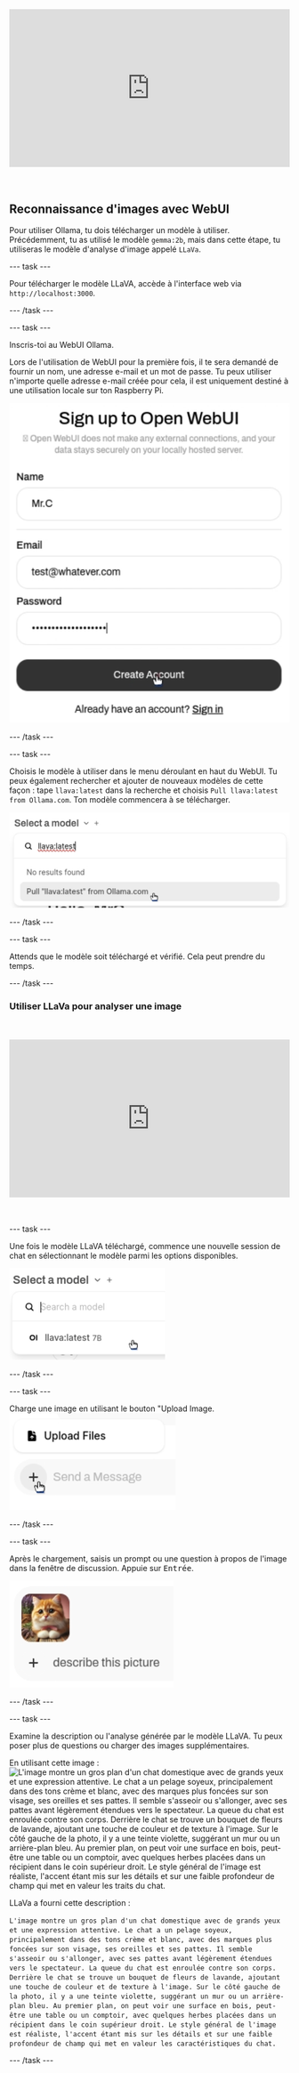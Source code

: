 <html>
  <div style="position: relative; overflow: hidden; padding-top: 56.25%;">
    <iframe style="position: absolute; top: 0; left: 0; right: 0; width: 100%; height: 100%; border: none;" src="https://www.youtube.com/embed/3MlalSPu1gI?rel=0&cc_load_policy=1" allowfullscreen allow="accelerometer; autoplay; clipboard-write; encrypted-media; gyroscope; picture-in-picture; web-share">
    </iframe>
  </div><br><br>
</html>

## Reconnaissance d'images avec WebUI

Pour utiliser Ollama, tu dois télécharger un modèle à utiliser. Précédemment, tu as utilisé le modèle `gemma:2b`, mais dans cette étape, tu utiliseras le modèle d'analyse d'image appelé `LLaVa`.

--- task ---

Pour télécharger le modèle LLaVA, accède à l'interface web via `http://localhost:3000`.

--- /task ---

--- task ---

Inscris-toi au WebUI Ollama.

Lors de l'utilisation de WebUI pour la première fois, il te sera demandé de fournir un nom, une adresse e-mail et un mot de passe. Tu peux utiliser n'importe quelle adresse e-mail créée pour cela, il est uniquement destiné à une utilisation locale sur ton Raspberry Pi.

![Un formulaire d'inscription à "Open WebUI" avec des champs pour le nom, l'adresse e-mail et le mot de passe. Le champ du nom est rempli par "Mr.C", le champ de l'adresse e-mail par "test@whatever.com", et le champ du mot de passe affiche une série de points indiquant un mot de passe caché. En dessous de ces champs, il y a un bouton "Create Account" (Créer un compte) avec un curseur pointant dessus, et un lien pour les utilisateurs qui ont déjà un compte pour se connecter.](images/webUI_signup.png)

--- /task ---

--- task ---

Choisis le modèle à utiliser dans le menu déroulant en haut du WebUI. Tu peux également rechercher et ajouter de nouveaux modèles de cette façon : tape `llava:latest` dans la recherche et choisis `Pull llava:latest from Ollama.com`. Ton modèle commencera à se télécharger.

![Un menu déroulant intitulé "Select a model" (Sélectionner un modèle) affiche un champ de recherche dans lequel le texte "llava:latest" a été saisi. Sous le champ de recherche, le texte "No results found" (Aucun résultat trouvé) est affiché, suivi d'une option sélectionnable pour "Pull 'llava:latest' from Ollama.com". Un curseur survole cette option.](images/model_dropdown.png)

--- /task ---

--- task ---

Attends que le modèle soit téléchargé et vérifié. Cela peut prendre du temps.

--- /task ---

### Utiliser LLaVa pour analyser une image

<html>
<br><br>
  <div style="position: relative; overflow: hidden; padding-top: 56.25%;">
    <iframe style="position: absolute; top: 0; left: 0; right: 0; width: 100%; height: 100%; border: none;" src="https://www.youtube.com/embed/ruU6KsVyxKA?rel=0&cc_load_policy=1" allowfullscreen allow="accelerometer; autoplay; clipboard-write; encrypted-media; gyroscope; picture-in-picture; web-share">
    </iframe>
  </div><br><br>
</html>

--- task ---

Une fois le modèle LLaVA téléchargé, commence une nouvelle session de chat en sélectionnant le modèle parmi les options disponibles.

![Capture d'écran montrant le menu de sélection du modèle avec "llava:latest 7B" en surbrillance.](images/select_llava_model.png)

--- /task ---

--- task ---

Charge une image en utilisant le bouton "Upload Image.
![Un élément d'interface utilisateur comportant deux boutons : "Upload Files" (Charger des fichiers) en haut avec une icône de document, et un bouton "Send a Message" (Envoyer un message) en dessous, qui est grisé et comporte un symbole plus. Un curseur pointe vers le symbole plus sur le bouton "Send a Message" .](images/upload_image.png)

--- /task ---

--- task ---

Après le chargement, saisis un prompt ou une question à propos de l'image dans la fenêtre de discussion. Appuie sur <kbd>Entrée</kbd>.

![Une petite image d'un chat orange au poil long avec un poitrail blanc et un nœud rose autour du cou. Le chat regarde directement la caméra avec une expression curieuse. À côté de l'image, il y a un symbole plus et le texte "describe this picture".](images/cat_prompt.png)

--- /task ---

--- task ---

Examine la description ou l'analyse générée par le modèle LLaVA. Tu peux poser plus de questions ou charger des images supplémentaires.

En utilisant cette image :
![L'image montre un gros plan d'un chat domestique avec de grands yeux et une expression attentive. Le chat a un pelage soyeux, principalement dans des tons crème et blanc, avec des marques plus foncées sur son visage, ses oreilles et ses pattes. Il semble s'asseoir ou s'allonger, avec ses pattes avant légèrement étendues vers le spectateur. La queue du chat est enroulée contre son corps. Derrière le chat se trouve un bouquet de fleurs de lavande, ajoutant une touche de couleur et de texture à l'image. Sur le côté gauche de la photo, il y a une teinte violette, suggérant un mur ou un arrière-plan bleu. Au premier plan, on peut voir une surface en bois, peut-être une table ou un comptoir, avec quelques herbes placées dans un récipient dans le coin supérieur droit. Le style général de l'image est réaliste, l'accent étant mis sur les détails et sur une faible profondeur de champ qui met en valeur les traits du chat.](images/cat.jpg)

LLaVa a fourni cette description :

`L'image montre un gros plan d'un chat domestique avec de grands yeux et une expression attentive. Le chat a un pelage soyeux, principalement dans des tons crème et blanc, avec des marques plus foncées sur son visage, ses oreilles et ses pattes. Il semble s'asseoir ou s'allonger, avec ses pattes avant légèrement étendues vers le spectateur. La queue du chat est enroulée contre son corps. Derrière le chat se trouve un bouquet de fleurs de lavande, ajoutant une touche de couleur et de texture à l'image. Sur le côté gauche de la photo, il y a une teinte violette, suggérant un mur ou un arrière-plan bleu. Au premier plan, on peut voir une surface en bois, peut-être une table ou un comptoir, avec quelques herbes placées dans un récipient dans le coin supérieur droit. Le style général de l'image est réaliste, l'accent étant mis sur les détails et sur une faible profondeur de champ qui met en valeur les caractéristiques du chat.`

--- /task ---
